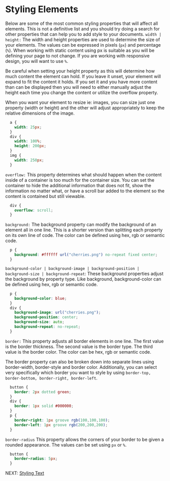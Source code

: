 # Styling Elements

Below are some of the most common styling properties that will affect all elements. This is not a definitive list and you should try doing a search for other properties that can help you to add style to your documents.
```width | height:```
The width and height properties are used to determine the size of your elements. The values can be expressed in pixels (```px```) and percentage (```%```). When working with static content using px is suitable as you will be defining your page to not change. If you are working with responsive design, you will want to use ```%```.

Be careful when setting your height property as this will determine how much content the element can hold. If you leave it unset, your element will expand to fit the content it holds. If you set it and you have more content than can be displayed then you will need to either manually adjust the height each time you change the content or utilize the overflow property.

When you want your element to resize ie: images, you can size just one property (width or height) and the other will adjust appropriately to keep the relative dimensions of the image.

``` css
  a {
    width: 25px;
  }
  div {
    width: 100%;
    height: 200px;
  }
  img {
    width: 250px;
  }
```

```overflow:```
This property determines what should happen when the content inside of a container is too much for the container size. You can set the container to hide the additional information that does not fit, show the information no matter what, or have a scroll bar added to the element so the content is contained but still viewable.

``` css
  div {
    overflow: scroll;
  }
```

```background:```
The background property can modify the background of an element all in one line. This is a shorter version than splitting each property on its own line of code. The color can be defined using hex, rgb or semantic code.

``` css
  p {
    background: #ffffff url("cherries.png") no-repeat fixed center;
  }
 ```

```background-color | background-image | background-position | background-size | background-repeat```:
These background properties adjust the background by property type. Like background, background-color can be defined using hex, rgb or semantic code.

``` css
  p {
    background-color: blue;
  }
  div {
    background-image: url("cherries.png");
    background-position: center;
    background-size: auto;
    background-repeat: no-repeat;
  }
```

```border:```
This property adjusts all border elements in one line. The first value is the border thickness. The second value is the border type. The third value is the border color. The color can be hex, rgb or semantic code.

The border property can also be broken down into separate lines using border-width, border-style and border color. Additionally, you can select very specifically which border you want to style by using ```border-top, border-bottom, border-right, border-left```.

``` css
  button {
    border: 2px dotted green;
  }
  div {
    border: 1px solid #000000;
  }
  p {
    border-right: 1px groove rgb(100,100,100);
    border-left: 1px groove rgb(200,200,200);
  }
```

```border-radius```
This property allows the corners of your border to be given a rounded appearance. The values can be set using ```px``` or ```%```.

``` css
  button {
    border-radius: 5px;
  }
```

NEXT: [Styling Text](./styling_text.md)
